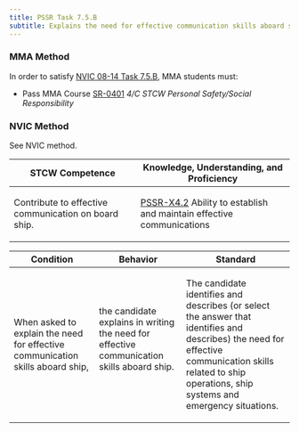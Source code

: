 ```yaml
---
title: PSSR Task 7.5.B 
subtitle: Explains the need for effective communication skills aboard ship
---
```



### MMA Method

In order to satisfy  [NVIC 08-14  Task  7.5.B](/stcw23/assets/images/nvic-08-14.pdf), MMA students must:

* Pass MMA Course  [SR-0401](SR-0401) *4/C STCW Personal Safety/Social Responsibility*


### NVIC Method

<a onclick="togglevisibility('nvic_methods')" >See NVIC method.</a>

<div id='nvic_methods' class='hide'>

<table>
<thead>
<tr>
<th class='forty'> STCW Competence </th>
<th class='sixty'> Knowledge, Understanding, and Proficiency </th>
</tr>
</thead>




<tbody>
<tr><td markdown='1'>

Contribute to effective communication on board ship.

</td><td markdown='1'>

[PSSR-X4.2](../../tables/614.html#PSSR-X4.2) Ability to establish and maintain effective communications

</td></tr>


</tbody>
</table>


<table>
<thead>
<tr><th class='twenty'>  Condition </th><th class='twenty'> Behavior </th><th  class='sixty'>Standard </th></tr>
</thead>
<tbody >



<tr><td markdown='1'>

When asked to explain the need for effective communication skills aboard ship,

</td><td markdown='1'>

the candidate explains in writing the need for effective communication skills aboard ship.

<br>

<div class="tooltip">
<span class="tooltiptext">
</span>
</div>


</td><td markdown='1'>

The candidate identifies and describes (or select the answer that identifies and describes) the need for effective communication skills related to ship operations, ship systems and emergency situations.

</td></tr>
</tbody>
</table>
</div>
